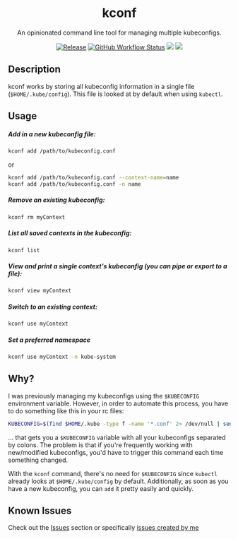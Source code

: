 <p align="center">
  <h1 align="center">kconf</h1>
  <p align="center">An opinionated command line tool for managing multiple kubeconfigs.</p>
  <p align="center">
    <a href="https://github.com/particledecay/kconf/releases/latest"><img alt="Release" src="https://img.shields.io/github/v/release/particledecay/kconf"></a>
    <a href="https://github.com/particledecay/kconf/actions?query=workflow%3Atests"><img alt="GitHub Workflow Status" src="https://github.com/particledecay/kconf/workflows/tests/badge.svg"></a>
    <a href="https://codeclimate.com/github/particledecay/kconf/maintainability"><img src="https://api.codeclimate.com/v1/badges/dd1904e8f1f515bad0b5/maintainability" /></a>
    <a href="https://codeclimate.com/github/particledecay/kconf/test_coverage"><img src="https://api.codeclimate.com/v1/badges/dd1904e8f1f515bad0b5/test_coverage" /></a>
  </p>
</p>



## Description

kconf works by storing all kubeconfig information in a single file (`$HOME/.kube/config`). This file is looked at by default when using `kubectl`.

## Usage

##### Add in a new kubeconfig file:

```sh
kconf add /path/to/kubeconfig.conf
```

or

```sh
kconf add /path/to/kubeconfig.conf --context-name=name
kconf add /path/to/kubeconfig.conf -n name
```

##### Remove an existing kubeconfig:

```sh
kconf rm myContext
```

##### List all saved contexts in the kubeconfig:

```sh
kconf list
```

##### View and print a single context's kubeconfig (you can pipe or export to a file):

```sh
kconf view myContext
```

##### Switch to an existing context:

```sh
kconf use myContext
```

##### Set a preferred namespace

```sh
kconf use myContext -n kube-system
```

## Why?

I was previously managing my kubeconfigs using the `$KUBECONFIG` environment variable. However, in order to automate this process, you have to do something like this in your rc files:

```bash
KUBECONFIG=$(find $HOME/.kube -type f -name '*.conf' 2> /dev/null | sed ':a;N;$!ba;s/\n/:/g')
```

... that gets you a `$KUBECONFIG` variable with all your kubeconfigs separated by colons. The problem is that if you're frequently working with new/modified kubeconfigs, you'd have to trigger this command each time something changed.

With the `kconf` command, there's no need for `$KUBECONFIG` since `kubectl` already looks at `$HOME/.kube/config` by default. Additionally, as soon as you have a new kubeconfig, you can `add` it pretty easily and quickly.

## Known Issues

Check out the [Issues](https://github.com/particledecay/kconf/issues) section or specifically [issues created by me](https://github.com/particledecay/kconf/issues?q=is:issue+is:open+sort:updated-desc+author:particledecay)

